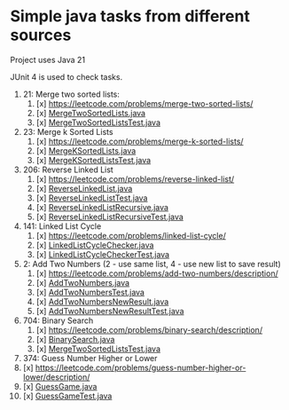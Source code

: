 # Simple java tasks from different sources
Project uses Java 21

JUnit 4 is used to check tasks.

1. 21: Merge two sorted lists: 
   1. [x] https://leetcode.com/problems/merge-two-sorted-lists/
   2. [x] [MergeTwoSortedLists.java](src/main/java/ru/rita/simple/java/lists/MergeTwoSortedLists.java)
   3. [x] [MergeTwoSortedListsTest.java](src/test/java/ru/rita/simple/java/lists/MergeTwoSortedListsTest.java)
2. 23: Merge k Sorted Lists
   1. [x] https://leetcode.com/problems/merge-k-sorted-lists/
   2. [x] [MergeKSortedLists.java](src/main/java/ru/rita/simple/java/lists/MergeKSortedLists.java)
   3. [x] [MergeKSortedListsTest.java](src/test/java/ru/rita/simple/java/lists/MergeKSortedListsTest.java)
3. 206: Reverse Linked List
   1. [x] https://leetcode.com/problems/reverse-linked-list/
   2. [x] [ReverseLinkedList.java](src/main/java/ru/rita/simple/java/lists/ReverseLinkedList.java)
   3. [x] [ReverseLinkedListTest.java](src/test/java/ru/rita/simple/java/lists/ReverseLinkedListTest.java)
   4. [x] [ReverseLinkedListRecursive.java](src/main/java/ru/rita/simple/java/lists/ReverseLinkedListRecursive.java)
   5. [x] [ReverseLinkedListRecursiveTest.java](src/test/java/ru/rita/simple/java/lists/ReverseLinkedListRecursiveTest.java)
4. 141: Linked List Cycle
   1. [x] https://leetcode.com/problems/linked-list-cycle/
   2. [x] [LinkedListCycleChecker.java](src/main/java/ru/rita/simple/java/lists/LinkedListCycleChecker.java)
   3. [x] [LinkedListCycleCheckerTest.java](src/test/java/ru/rita/simple/java/lists/LinkedListCycleCheckerTest.java)
5. 2: Add Two Numbers (2 - use same list, 4 - use new list to save result)
   1. [x] https://leetcode.com/problems/add-two-numbers/description/
   2. [x] [AddTwoNumbers.java](src/main/java/ru/rita/simple/java/lists/AddTwoNumbers.java)
   3. [x] [AddTwoNumbersTest.java](src/test/java/ru/rita/simple/java/lists/AddTwoNumbersTest.java)
   4. [x] [AddTwoNumbersNewResult.java](src/main/java/ru/rita/simple/java/lists/AddTwoNumbersNewResult.java)
   3. [x] [AddTwoNumbersNewResultTest.java](src/test/java/ru/rita/simple/java/lists/AddTwoNumbersNewResultTest.java)
6. 704: Binary Search 
   1. [x] https://leetcode.com/problems/binary-search/description/
   2. [x] [BinarySearch.java](src/main/java/ru/rita/simple/java/binarysearch/BinarySearch.java)
   3. [x] [MergeTwoSortedListsTest.java](src/test/java/ru/rita/simple/java/binarysearch/BinarySearchTest.java)
4. 374: Guess Number Higher or Lower
1. [x] https://leetcode.com/problems/guess-number-higher-or-lower/description/
2. [x] [GuessGame.java](src/main/java/ru/rita/simple/java/binarysearch/GuessGame.java)
3. [x] [GuessGameTest.java](src/test/java/ru/rita/simple/java/binarysearch/GuessGameTest.java)
